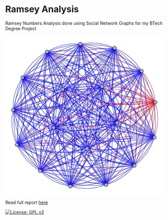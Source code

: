 # Ramsey Analysis

Ramsey Numbers Analysis done using Social Network Graphs for my BTech Degree Project

![alt text](https://github.com/justanotherlad/RamseyAnalysis/blob/main/photo_2021-05-10_20-34-49.jpg)

Read full report [here](https://github.com/justanotherlad/RamseyAnalysis/blob/main/FINAL%20REPORT%20Swastik%20Banerjee%20RA1711008010239.pdf)

[![License: GPL v3](https://img.shields.io/badge/License-GPLv3-blue.svg)](https://www.gnu.org/licenses/gpl-3.0)

